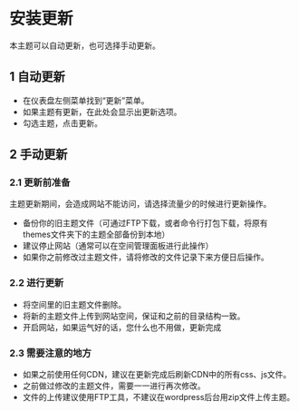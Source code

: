 # 安装更新

本主题可以自动更新，也可选择手动更新。

## 1 自动更新

- 在仪表盘左侧菜单找到“更新”菜单。
- 如果主题有更新，在此处会显示出更新选项。
- 勾选主题，点击更新。

## 2 手动更新

### 2.1 更新前准备

主题更新期间，会造成网站不能访问，请选择流量少的时候进行更新操作。

- 备份你的旧主题文件（可通过FTP下载，或者命令行打包下载，将原有themes文件夹下的主题全部备份到本地）
- 建议停止网站（通常可以在空间管理面板进行此操作）
- 如果你之前修改过主题文件，请将修改的文件记录下来方便日后操作。

### 2.2 进行更新

- 将空间里的旧主题文件删除。
- 将新的主题文件上传到网站空间，保证和之前的目录结构一致。
- 开启网站，如果运气好的话，您什么也不用做，更新完成

### 2.3 需要注意的地方

- 如果之前使用任何CDN，建议在更新完成后刷新CDN中的所有css、js文件。
- 之前做过修改的主题文件，需要一一进行再次修改。
- 文件的上传建议使用FTP工具，不建议在wordpress后台用zip文件上传主题。